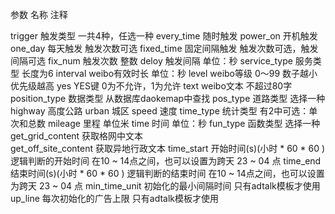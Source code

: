 参数                     名称                                 注释

trigger                触发类型                          一共4种，任选一种
every_time             随时触发
power_on               开机触发
one_day                每天触发                          触发次数可选
fixed_time             固定间隔触发                      触发次数可选，触发间隔可选
fix_num                触发次数                          整数
deloy                  触发间隔                          单位：秒
service_type           服务类型                          长度为6
interval               weibo有效时长                     单位：秒
level                  weibo等级                         0～99 数子越小优先级越高
yes                    YES键                             0为不允许，1为允许
text                   weibo文本                         不超过80字
position_type          数据类型                          从数据库daokemap中查找
pos_type               道路类型                          选择一种 
highway                高度公路
urban                  城区
speed                  速度
time_type              统计类型                          有2中可选：单次和总数 
mileage                里程                              单位米
time                   时间                              单位：秒
fun_type               函数类型                          选择一种
get_grid_content       获取格网中文本              
get_off_site_content   获取异地行政文本
time_start             开始时间(s)(小时 * 60 * 60 )      逻辑判断的开始时间  在10 ~ 14点之间，也可以设置为跨天 23 ~ 04 点
time_end               结束时间(s)(小时 * 60 * 60 )      逻辑判断的结束时间  在10 ~ 14点之间，也可以设置为跨天 23 ~ 04 点
min_time_unit          初始化的最小间隔时间              只有adtalk模板才使用
up_line                每次初始化的广告上限              只有adtalk模板才使用 
